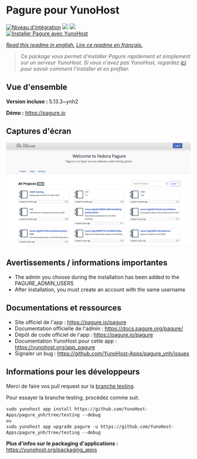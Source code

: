 # Pagure pour YunoHost

[![Niveau d'intégration](https://dash.yunohost.org/integration/pagure.svg)](https://dash.yunohost.org/appci/app/pagure) ![](https://ci-apps.yunohost.org/ci/badges/pagure.status.svg) ![](https://ci-apps.yunohost.org/ci/badges/pagure.maintain.svg)  
[![Installer Pagure avec YunoHost](https://install-app.yunohost.org/install-with-yunohost.svg)](https://install-app.yunohost.org/?app=pagure)

*[Read this readme in english.](./README.md)*
*[Lire ce readme en français.](./README_fr.md)*

> *Ce package vous permet d'installer Pagure rapidement et simplement sur un serveur YunoHost.
Si vous n'avez pas YunoHost, regardez [ici](https://yunohost.org/#/install) pour savoir comment l'installer et en profiter.*

## Vue d'ensemble



**Version incluse :** 5.13.3~ynh2

**Démo :** https://pagure.io

## Captures d'écran

![](./doc/screenshots/screenshot.png)

## Avertissements / informations importantes

* The admin you choose during the installation has been added to the PAGURE_ADMIN_USERS
* After installation, you must create an account with the same username

## Documentations et ressources

* Site officiel de l'app : https://pagure.io/pagure
* Documentation officielle de l'admin : https://docs.pagure.org/pagure/
* Dépôt de code officiel de l'app : https://pagure.io/pagure
* Documentation YunoHost pour cette app : https://yunohost.org/app_pagure
* Signaler un bug : https://github.com/YunoHost-Apps/pagure_ynh/issues

## Informations pour les développeurs

Merci de faire vos pull request sur la [branche testing](https://github.com/YunoHost-Apps/pagure_ynh/tree/testing).

Pour essayer la branche testing, procédez comme suit.
```
sudo yunohost app install https://github.com/YunoHost-Apps/pagure_ynh/tree/testing --debug
ou
sudo yunohost app upgrade pagure -u https://github.com/YunoHost-Apps/pagure_ynh/tree/testing --debug
```

**Plus d'infos sur le packaging d'applications :** https://yunohost.org/packaging_apps